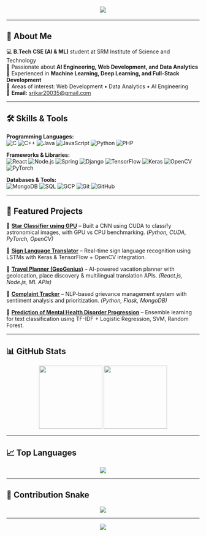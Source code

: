 <!-- Typing Intro -->
<h1 align="center">
  <img src="https://readme-typing-svg.herokuapp.com?size=30&center=true&vCenter=true&width=600&lines=Hey!+I'm+Srikar+Reddy;Full-Stack+Developer;AI+%26+ML+Engineer;Always+Learning+New+Things" />
</h1>

---

## 🚀 About Me  
💻 **B.Tech CSE (AI & ML)** student at SRM Institute of Science and Technology  
🧠 Passionate about **AI Engineering, Web Development, and Data Analytics**  
📌 Experienced in **Machine Learning, Deep Learning, and Full-Stack Development**  
🌟 Areas of interest: Web Development • Data Analytics • AI Engineering  
📧 **Email:** srikar20035@gmail.com  

---

## 🛠️ Skills & Tools  

**Programming Languages:**  
![C](https://img.shields.io/badge/C-00599C?logo=c&logoColor=white)
![C++](https://img.shields.io/badge/C++-00599C?logo=c%2B%2B&logoColor=white)
![Java](https://img.shields.io/badge/Java-007396?logo=java&logoColor=white)
![JavaScript](https://img.shields.io/badge/JavaScript-F7DF1E?logo=javascript&logoColor=black)
![Python](https://img.shields.io/badge/Python-3776AB?logo=python&logoColor=white)
![PHP](https://img.shields.io/badge/PHP-777BB4?logo=php&logoColor=white)

**Frameworks & Libraries:**  
![React](https://img.shields.io/badge/React-20232A?logo=react&logoColor=61DAFB)
![Node.js](https://img.shields.io/badge/Node.js-339933?logo=node.js&logoColor=white)
![Spring](https://img.shields.io/badge/Spring-6DB33F?logo=spring&logoColor=white)
![Django](https://img.shields.io/badge/Django-092E20?logo=django&logoColor=white)
![TensorFlow](https://img.shields.io/badge/TensorFlow-FF6F00?logo=tensorflow&logoColor=white)
![Keras](https://img.shields.io/badge/Keras-D00000?logo=keras&logoColor=white)
![OpenCV](https://img.shields.io/badge/OpenCV-27338e?logo=opencv&logoColor=white)
![PyTorch](https://img.shields.io/badge/PyTorch-EE4C2C?logo=pytorch&logoColor=white)

**Databases & Tools:**  
![MongoDB](https://img.shields.io/badge/MongoDB-47A248?logo=mongodb&logoColor=white)
![SQL](https://img.shields.io/badge/SQL-4479A1?logo=postgresql&logoColor=white)
![GCP](https://img.shields.io/badge/Google%20Cloud-4285F4?logo=google-cloud&logoColor=white)
![Git](https://img.shields.io/badge/Git-F05032?logo=git&logoColor=white)
![GitHub](https://img.shields.io/badge/GitHub-181717?logo=github&logoColor=white)

---

## 📌 Featured Projects  

🌟 **[Star Classifier using GPU](https://github.com/)** – Built a CNN using CUDA to classify astronomical images, with GPU vs CPU benchmarking. *(Python, CUDA, PyTorch, OpenCV)*  

🌟 **[Sign Language Translator](https://github.com/)** – Real-time sign language recognition using LSTMs with Keras & TensorFlow + OpenCV integration.  

🌟 **[Travel Planner (GeoGenius)](https://github.com/)** – AI-powered vacation planner with geolocation, place discovery & multilingual translation APIs. *(React.js, Node.js, ML APIs)*  

🌟 **[Complaint Tracker](https://github.com/)** – NLP-based grievance management system with sentiment analysis and prioritization. *(Python, Flask, MongoDB)*  

🌟 **[Prediction of Mental Health Disorder Progression](https://github.com/)** – Ensemble learning for text classification using TF-IDF + Logistic Regression, SVM, Random Forest.  

---

## 📊 GitHub Stats  
<p align="center">
  <img src="https://github-readme-stats.vercel.app/api?username=SrikarReddy&show_icons=true&theme=tokyonight" height="165" />
  <img src="https://github-readme-streak-stats.herokuapp.com/?user=SrikarReddy&theme=tokyonight" height="165" />
</p>

---

## 📈 Top Languages  
<p align="center">
  <img src="https://github-readme-stats.vercel.app/api/top-langs/?username=SrikarReddy&layout=compact&theme=tokyonight" />
</p>

---

## 🐍 Contribution Snake  
<p align="center">
  <img src="https://github.com/SrikarReddy/SrikarReddy/blob/output/github-contribution-grid-snake.svg" />
</p>

---

<p align="center">
  <img src="https://komarev.com/ghpvc/?username=SrikarReddy&color=blue&style=flat-square" />
</p>
